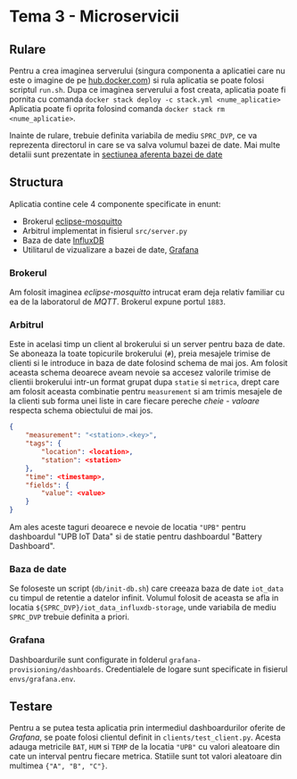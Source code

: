 # Tema 3 - Microservicii


## Rulare
Pentru a crea imaginea serverului (singura componenta a aplicatiei care nu este
o imagine de pe [hub.docker.com](hub.docker.com)) si rula aplicatia se poate
folosi scriptul `run.sh`. Dupa ce imaginea serverului a fost creata, aplicatia
poate fi pornita cu comanda `docker stack deploy -c stack.yml <nume_aplicatie>`
Aplicatia poate fi oprita folosind comanda `docker stack rm <nume_aplicatie>`.

Inainte de rulare, trebuie definita variabila de mediu `SPRC_DVP`, ce va
reprezenta directorul in care se va salva volumul bazei de date. Mai multe
detalii sunt prezentate in [sectiunea aferenta bazei de date](#baza-de-date)


## Structura
Aplicatia contine cele 4 componente specificate in enunt:
- Brokerul [eclipse-mosquitto](https://hub.docker.com/_/eclipse-mosquitto)
- Arbitrul implementat in fisierul `src/server.py`
- Baza de date [InfluxDB](https://hub.docker.com/_/influxdb)
- Utilitarul de vizualizare a bazei de date,
[Grafana](https://hub.docker.com/r/grafana/grafana/)

### Brokerul
Am folosit imaginea *eclipse-mosquitto* intrucat eram deja relativ familiar cu
ea de la laboratorul de *MQTT*. Brokerul expune portul `1883`.

### Arbitrul
Este in acelasi timp un client al brokerului si un server pentru baza de date.
Se aboneaza la toate topicurile brokerului (`#`), preia mesajele trimise de
clienti si le introduce in baza de date folosind schema de mai jos. Am folosit
aceasta schema deoarece aveam nevoie sa accesez valorile trimise de clientii
brokerului intr-un format grupat dupa `statie` si `metrica`, drept care am
folosit aceasta combinatie pentru `measurement` si am trimis mesajele de la
clienti sub forma unei liste in care fiecare pereche *cheie - valoare* respecta
schema obiectului de mai jos.
```json
{
	"measurement": "<station>.<key>",
	"tags": {
		"location": <location>,
		"station": <station>
	},
	"time": <timestamp>,
	"fields": {
		"value": <value>
	}
}
```
Am ales aceste taguri deoarece e nevoie de locatia `"UPB"` pentru dashboardul
"UPB IoT Data" si de statie pentru dashboardul "Battery Dashboard".

### Baza de date
Se foloseste un script (`db/init-db.sh`) care creeaza baza de date `iot_data` cu
timpul de retentie a datelor infinit. Volumul folosit de aceasta se afla in
locatia `${SPRC_DVP}/iot_data_influxdb-storage`, unde variabila de mediu
`SPRC_DVP` trebuie definita a priori.

### Grafana
Dashboardurile sunt configurate in folderul `grafana-provisioning/dashboards`.
Credentialele de logare sunt specificate in fisierul `envs/grafana.env`.


## Testare
Pentru a se putea testa aplicatia prin intermediul dashboardurilor oferite de
*Grafana*, se poate folosi clientul definit in `clients/test_client.py`. Acesta
adauga metricile `BAT`, `HUM` si `TEMP` de la locatia `"UPB"` cu valori
aleatoare din cate un interval pentru fiecare metrica. Statiile sunt tot valori
aleatoare din multimea `{"A", "B", "C"}`.
